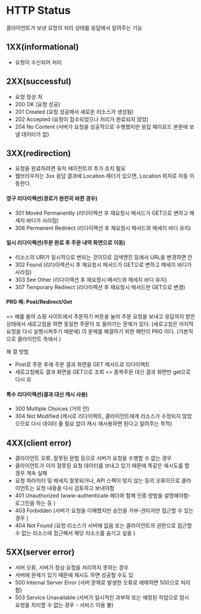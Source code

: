 # HTTP Status

클라이언트가 보낸 요청의 처리 상태를 응답에서 알려주는 기능

## 1XX(informational)

* 요청이 수신되어 처리

## 2XX(successful)

* 요청 정상 처
* 200 OK (요청 성공)
* 201 Created (요청 성공해서 새로운 리소스가 생성됨)
* 202 Accepted (요청이 접수되었으나 처리가 완료되지 않았)
* 204 No Content (서버가 요청을 성공적으로 수행했지만 응답 페이로드 본문에 보낼 데이터가 없)

## 3XX(redirection)

* 요청을 완료하려면 유저 에이전트의 추가 조치 필요&#x20;
* 웹브라우저는 3xx 응답 결과에 Location 헤더가 있으면, Location 위치로 자동 이동한다.

#### 영구 리다이렉션(경로가 완전히 바뀐 경우)

* 301 Moved Permanently (리다이렉션 후 재요청시 메서드가 GET으로 변하고 메세지 바디가 사라짐)
* 308 Permanent Redirect (리다이렉션 후 재요청시 메서드와 메세지 바디 유지)

#### 일시 리다이렉션(주문 완료 후 주문 내역 화면으로 이동)

* 리소스의 URI가 일시적으로 변되는 것이므로 검색엔진 등에서 URL을 변경하면 안
* 302 Found (리다이렉션시 후 재요청시 메서드가 GET으로 변하고 메세지 바디가 사라짐)
* 303 See Other (리다이렉션 후 재요청시 메서드와 메세지 바디 유지)
* 307 Temporary Redirect (리다이렉션 후 재요청시 메서드만 GET으로 변경)

#### PRG 패: Post/Redirect/Get

\=> 예를 들어 쇼핑 사이트에서 주문하기 버튼을 눌러 주문 요청을 보내고 응답까지 받은 상태에서 새로고침을 하면 동일한 주문이 또 들어가는 문제가 있다. (새로고침은 마지막 요청을 다시 실행시켜주기 때문에) 이 문제를 해결하기 위한 패턴이 PRG 이다. (기본적으로 클라이언트 측에서 )

해 결 방법

* Post로 주문 후에 주문 결과 화면을 GET 메서드로 리다이렉트
* 새로고침해도 결과 화면을 GET으로 조회 => 중복주문 대신 결과 화면만 get으로 다시 요

#### 특수 리다이렉션(결과 대신 캐시 사용)

* 300 Multiple Choices (거의 안)
* 304 Not Modified (캐시로 리다이렉트, 클라이언트에게 리소스가 수정되지 않았으므로 다시 데이터 줄 필요 없이 캐시 재사용하면 된다고 알려주는 목적)



## 4XX(client error)

* 클라이언트 오류, 잘못된 문법 등으로 서버가 요청을 수행할 수 없는 경우
* 클라이언트가 이미 잘못된 요청  데이터를 보내고 있기 때문에 똑같은 재시도를 할 경우 계속 실패
* 요청 파라미터 및  메세지 잘못되거나, API 스펙이 맞지 않는 등의 오류이므로 클라이언트는 요청 내용을 다시 검토하고 보내야함
* 401 Unauthorized (www-authenticate 헤더와 함께 인증 방법을 설명해야함-로그인을 하는 등 )
* 403 Forbidden (서버가 요청을 이해했지만 승인을 거부-관리자만 접근할 수 있는 경우 )
* 404 Not Found (요청 리소스가 서버에 없음 또는 클라이언트의 권한으로 접근할 수 없는 리소스에 접근해서 해당 리소스를 숨기고 싶을 )

## 5XX(server error)

* 서버 오류, 서버가 정상 요청을 처리하지 못하는 경우
* 서버에 문제가 있기 때문에 재시도 하면 성공할 수도 있
* 500 Internal Server Error (서버 문제로 발생한 오류로 애매하면 500으로 처리함)
* 503 Service Unavailable (서버가 일시적인 과부하 또는 예정된 작업으로 잠시 요청을 처리할 수 없는 경우 - 서비스 이용 불)





